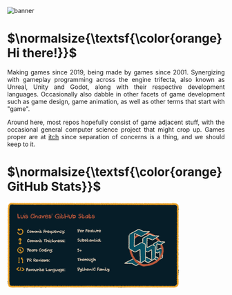 ![banner](/img/banner.gif?raw=true)

# $\normalsize{\textsf{\color{orange}Hi there!}}$
<p align="justify">
  Making games since 2019, being made by games since 2001. Synergizing with gameplay programming across the engine trifecta, also known as Unreal, Unity and Godot, along with their respective development languages. 
  Occasionally also dabble in other facets of game development such as game design, game animation, as well as other terms that start with "game".
</p>

<p align="justify">
  Around here, most repos hopefully consist of game adjacent stuff, with the occasional general computer science project that might crop up. Games proper are at <a href="https://luischaves.itch.io" target="_blank">itch</a> since separation of concerns is a thing, and we should keep to it.
</p>


# $\normalsize{\textsf{\color{orange}GitHub Stats}}$
<img src="img/gh-stats.png?raw=true" width="400">
